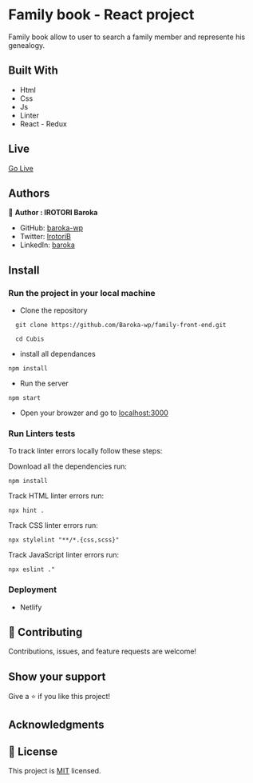 # Family book  - React project
Family book allow to user to search a family member and represente his genealogy.


## Built With

- Html
- Css
- Js
- Linter
- React - Redux

## Live

[Go Live](#)

## Authors

👤 **Author : IROTORI Baroka**

- GitHub: [baroka-wp](https://github.com/Baroka-wp)
- Twitter: [IrotoriB](https://twitter.com/IrotoriB)
- LinkedIn: [baroka](www.linkedin.com/in/baroka)


## Install
### Run the project in your local machine

- Clone the repository
```
  git clone https://github.com/Baroka-wp/family-front-end.git

  cd Cubis
```
- install all dependances

```
npm install
```

- Run the server

```
npm start
```
- Open your browzer and go to [localhost:3000](http://localhost:3000/)


### Run Linters tests
To track linter errors locally follow these steps:  

Download all the dependencies run:
```
npm install
```
Track HTML linter errors run:
```
npx hint .
```
Track CSS linter errors run:
```
npx stylelint "**/*.{css,scss}"
```
Track JavaScript linter errors run:
```
npx eslint ."
```

### Deployment
- Netlify 

## 🤝 Contributing

Contributions, issues, and feature requests are welcome!

## Show your support

Give a ⭐️ if you like this project!

## Acknowledgments


## 📝 License

This project is [MIT](./MIT.md) licensed.
